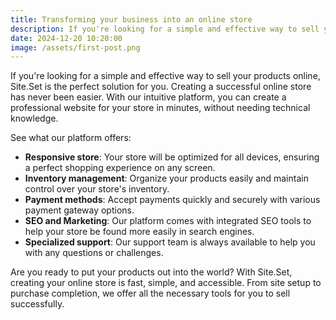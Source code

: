 ```yaml
---
title: Transforming your business into an online store
description: If you're looking for a simple and effective way to sell your products online, Site.Set is the perfect solution for you.
date: 2024-12-20 10:20:00
image: /assets/first-post.png
---
```


If you're looking for a simple and effective way to sell your products online, Site.Set is the perfect solution for you. Creating a successful online store has never been easier. With our intuitive platform, you can create a professional website for your store in minutes, without needing technical knowledge.

See what our platform offers:
- **Responsive store**: Your store will be optimized for all devices, ensuring a perfect shopping experience on any screen.
- **Inventory management**: Organize your products easily and maintain control over your store's inventory.
- **Payment methods**: Accept payments quickly and securely with various payment gateway options.
- **SEO and Marketing**: Our platform comes with integrated SEO tools to help your store be found more easily in search engines.
- **Specialized support**: Our support team is always available to help you with any questions or challenges.

Are you ready to put your products out into the world? With Site.Set, creating your online store is fast, simple, and accessible. From site setup to purchase completion, we offer all the necessary tools for you to sell successfully.
